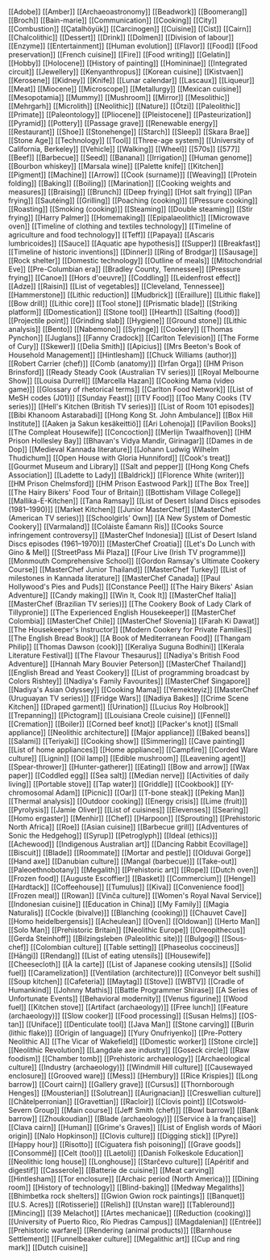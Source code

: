 [[Adobe]]
[[Amber]]
[[Archaeoastronomy]]
[[Beadwork]]
[[Boomerang]]
[[Broch]]
[[Bain-marie]]
[[Communication]]
[[Cooking]]
[[City]]
[[Combustion]]
[[Çatalhöyük]]
[[Carcinogen]]
[[Cuisine]]
[[Cist]]
[[Cairn]]
[[Chalcolithic]]
[[Dessert]]
[[Drink]]
[[Dolmen]]
[[Division of labour]]
[[Enzyme]]
[[Entertainment]]
[[Human evolution]]
[[Flavor]]
[[Food]]
[[Food preservation]]
[[French cuisine]]
[[Fire]]
[[Food writing]]
[[Gelatin]]
[[Hobby]]
[[Holocene]]
[[History of painting]]
[[Homininae]]
[[Integrated circuit]]
[[Jewellery]]
[[Kenyanthropus]]
[[Korean cuisine]]
[[Kistvaen]]
[[Kerosene]]
[[Kidney]]
[[Knife]]
[[Lunar calendar]]
[[Lascaux]]
[[Liqueur]]
[[Meat]]
[[Miocene]]
[[Microscope]]
[[Metallurgy]]
[[Mexican cuisine]]
[[Mesopotamia]]
[[Mummy]]
[[Mushroom]]
[[Mirror]]
[[Mesolithic]]
[[Mehrgarh]]
[[Microlith]]
[[Neolithic]]
[[Nature]]
[[Ötzi]]
[[Paleolithic]]
[[Primate]]
[[Paleontology]]
[[Pliocene]]
[[Pleistocene]]
[[Pasteurization]]
[[Pyramid]]
[[Pottery]]
[[Passage grave]]
[[Renewable energy]]
[[Restaurant]]
[[Shoe]]
[[Stonehenge]]
[[Starch]]
[[Sleep]]
[[Skara Brae]]
[[Stone Age]]
[[Technology]]
[[Tool]]
[[Three-age system]]
[[University of California, Berkeley]]
[[Vehicle]]
[[Walking]]
[[Wheel]]
[[570s]]
[[577]]
[[Beef]]
[[Barbecue]]
[[Seed]]
[[Banana]]
[[Irrigation]]
[[Human genome]]
[[Bourbon whiskey]]
[[Marsala wine]]
[[Palette knife]]
[[Kitchen]]
[[Pigment]]
[[Machine]]
[[Arrow]]
[[Cook (surname)]]
[[Weaving]]
[[Protein folding]]
[[Baking]]
[[Boiling]]
[[Marination]]
[[Cooking weights and measures]]
[[Braising]]
[[Brunch]]
[[Deep frying]]
[[Hot salt frying]]
[[Pan frying]]
[[Sautéing]]
[[Grilling]]
[[Poaching (cooking)]]
[[Pressure cooking]]
[[Roasting]]
[[Smoking (cooking)]]
[[Steaming]]
[[Double steaming]]
[[Stir frying]]
[[Harry Palmer]]
[[Homemaking]]
[[Epipalaeolithic]]
[[Microwave oven]]
[[Timeline of clothing and textiles technology]]
[[Timeline of agriculture and food technology]]
[[Teff]]
[[Papaya]]
[[Ascaris lumbricoides]]
[[Sauce]]
[[Aquatic ape hypothesis]]
[[Supper]]
[[Breakfast]]
[[Timeline of historic inventions]]
[[Dinner]]
[[Ring of Brodgar]]
[[Sausage]]
[[Rock shelter]]
[[Domestic technology]]
[[Outline of meals]]
[[Mitochondrial Eve]]
[[Pre-Columbian era]]
[[Bradley County, Tennessee]]
[[Pressure frying]]
[[Canoe]]
[[Hors d'oeuvre]]
[[Coddling]]
[[Leidenfrost effect]]
[[Adze]]
[[Raisin]]
[[List of vegetables]]
[[Cleveland, Tennessee]]
[[Hammerstone]]
[[Lithic reduction]]
[[Mudbrick]]
[[Eraillure]]
[[Lithic flake]]
[[Bow drill]]
[[Lithic core]]
[[Tool stone]]
[[Prismatic blade]]
[[Striking platform]]
[[Domestication]]
[[Stone tool]]
[[Hearth]]
[[Salting (food)]]
[[Projectile point]]
[[Grinding slab]]
[[Hygiene]]
[[Ground stone]]
[[Lithic analysis]]
[[Bento]]
[[Nabemono]]
[[Syringe]]
[[Cookery]]
[[Thomas Pynchon]]
[[Juglans]]
[[Fanny Cradock]]
[[Carlton Television]]
[[The Forme of Cury]]
[[Skewer]]
[[Delia Smith]]
[[Apicius]]
[[Mrs Beeton's Book of Household Management]]
[[Hintlesham]]
[[Chuck Williams (author)]]
[[Robert Carrier (chef)]]
[[Comb (anatomy)]]
[[Irfan Orga]]
[[HM Prison Brinsford]]
[[Ready Steady Cook (Australian TV series)]]
[[Royal Melbourne Show]]
[[Louisa Durrell]]
[[Marcella Hazan]]
[[Cooking Mama (video game)]]
[[Glossary of rhetorical terms]]
[[Carlton Food Network]]
[[List of MeSH codes (J01)]]
[[Sunday Feast]]
[[ITV Food]]
[[Too Many Cooks (TV series)]]
[[Hell's Kitchen (British TV series)]]
[[List of Room 101 episodes]]
[[Bibi Khanoom Astarabadi]]
[[Hong Kong St. John Ambulance]]
[[Box Hill Institute]]
[[Aaken ja Sakun kesäkeittiö]]
[[Ari Lohenoja]]
[[Pavilion Books]]
[[The Compleat Housewife]]
[[Concoction]]
[[Merlijn Twaalfhoven]]
[[HM Prison Hollesley Bay]]
[[Bhavan's Vidya Mandir, Girinagar]]
[[Dames in de Dop]]
[[Medieval Kannada literature]]
[[Johann Ludwig Wilhelm Thudichum]]
[[Open House with Gloria Hunniford]]
[[Cook's treat]]
[[Gourmet Museum and Library]]
[[Salt and pepper]]
[[Hong Kong Chefs Association]]
[[Ladette to Lady]]
[[Baldrick]]
[[Florence White (writer)]]
[[HM Prison Chelmsford]]
[[HM Prison Eastwood Park]]
[[The Box Tree]]
[[The Hairy Bikers' Food Tour of Britain]]
[[Bottisham Village College]]
[[Mallika-E-Kitchen]]
[[Tana Ramsay]]
[[List of Desert Island Discs episodes (1981–1990)]]
[[Market Kitchen]]
[[Junior MasterChef]]
[[MasterChef (American TV series)]]
[[Schoolgirls' Own]]
[[A New System of Domestic Cookery]]
[[Varmaland]]
[[Coláiste Éamann Rís]]
[[Cooks Source infringement controversy]]
[[MasterChef Indonesia]]
[[List of Desert Island Discs episodes (1961–1970)]]
[[MasterChef Croatia]]
[[Let's Do Lunch with Gino & Mel]]
[[StreetPass Mii Plaza]]
[[Four Live (Irish TV programme)]]
[[Monmouth Comprehensive School]]
[[Gordon Ramsay's Ultimate Cookery Course]]
[[MasterChef Junior Thailand]]
[[MasterChef Turkey]]
[[List of milestones in Kannada literature]]
[[MasterChef Canada]]
[[Paul Hollywood's Pies and Puds]]
[[Constance Peel]]
[[The Hairy Bikers' Asian Adventure]]
[[Candy making]]
[[Win It, Cook It]]
[[MasterChef Italia]]
[[MasterChef (Brazilian TV series)]]
[[The Cookery Book of Lady Clark of Tillypronie]]
[[The Experienced English Housekeeper]]
[[MasterChef Colombia]]
[[MasterChef Chile]]
[[MasterChef Slovenia]]
[[Farah Ki Dawat]]
[[The Housekeeper's Instructor]]
[[Modern Cookery for Private Families]]
[[The English Bread Book]]
[[A Book of Mediterranean Food]]
[[Thangam Philip]]
[[Thomas Dawson (cook)]]
[[Keraliya Suguna Bodhini]]
[[Kerala Literature Festival]]
[[The Flavour Thesaurus]]
[[Nadiya's British Food Adventure]]
[[Hannah Mary Bouvier Peterson]]
[[MasterChef Thailand]]
[[English Bread and Yeast Cookery]]
[[List of programming broadcast by Colors Rishtey]]
[[Nadiya's Family Favourites]]
[[MasterChef Singapore]]
[[Nadiya's Asian Odyssey]]
[[Cooking Mama]]
[[Yemekteyiz]]
[[MasterChef (Uruguayan TV series)]]
[[Fridge Wars]]
[[Nadiya Bakes]]
[[Crime Scene Kitchen]]
[[Draped garment]]
[[Urination]]
[[Lucius Roy Holbrook]]
[[Trepanning]]
[[Pictogram]]
[[Louisiana Creole cuisine]]
[[Fennel]]
[[Cremation]]
[[Boiler]]
[[Corned beef knot]]
[[Packer's knot]]
[[Small appliance]]
[[Neolithic architecture]]
[[Major appliance]]
[[Baked beans]]
[[Salami]]
[[Teriyaki]]
[[Cooking show]]
[[Simmering]]
[[Cave painting]]
[[List of home appliances]]
[[Home appliance]]
[[Campfire]]
[[Corded Ware culture]]
[[Lignin]]
[[Oil lamp]]
[[Edible mushroom]]
[[Leavening agent]]
[[Spear-thrower]]
[[Hunter-gatherer]]
[[Eating]]
[[Bow and arrow]]
[[Wax paper]]
[[Coddled egg]]
[[Sea salt]]
[[Median nerve]]
[[Activities of daily living]]
[[Portable stove]]
[[Tap water]]
[[Griddle]]
[[Cookbook]]
[[Y-chromosomal Adam]]
[[Picnic]]
[[Oar]]
[[T-bone steak]]
[[Peking Man]]
[[Thermal analysis]]
[[Outdoor cooking]]
[[Energy crisis]]
[[Lime (fruit)]]
[[Pyrolysis]]
[[Jamie Oliver]]
[[List of cuisines]]
[[Elevenses]]
[[Searing]]
[[Homo ergaster]]
[[Menhir]]
[[Chef]]
[[Harpoon]]
[[Sprouting]]
[[Prehistoric North Africa]]
[[Roe]]
[[Asian cuisine]]
[[Barbecue grill]]
[[Adventures of Sonic the Hedgehog]]
[[Syrup]]
[[Petroglyph]]
[[Ideal (ethics)]]
[[Achewood]]
[[Indigenous Australian art]]
[[Dancing Rabbit Ecovillage]]
[[Biscuit]]
[[Blade]]
[[Roommate]]
[[Mortar and pestle]]
[[Olduvai Gorge]]
[[Hand axe]]
[[Danubian culture]]
[[Mangal (barbecue)]]
[[Take-out]]
[[Paleoethnobotany]]
[[Megalith]]
[[Prehistoric art]]
[[Rope]]
[[Dutch oven]]
[[Frozen food]]
[[Auguste Escoffier]]
[[Basket]]
[[Commercium]]
[[Henge]]
[[Hardtack]]
[[Coffeehouse]]
[[Tumulus]]
[[Kiva]]
[[Convenience food]]
[[Frozen meal]]
[[Rowan]]
[[Vinča culture]]
[[Women's Royal Naval Service]]
[[Indonesian cuisine]]
[[Education in China]]
[[My Family]]
[[Magia Naturalis]]
[[Cockle (bivalve)]]
[[Blanching (cooking)]]
[[Chauvet Cave]]
[[Homo heidelbergensis]]
[[Acheulean]]
[[Oven]]
[[Oldowan]]
[[Herto Man]]
[[Solo Man]]
[[Prehistoric Britain]]
[[Neolithic Europe]]
[[Oreopithecus]]
[[Gerda Steinhoff]]
[[Bilzingsleben (Paleolithic site)]]
[[Bulgogi]]
[[Sous-chef]]
[[Colombian culture]]
[[Table setting]]
[[Phaseolus coccineus]]
[[Hāngi]]
[[Rendang]]
[[List of eating utensils]]
[[Housewife]]
[[Cheesecloth]]
[[À la carte]]
[[List of Japanese cooking utensils]]
[[Solid fuel]]
[[Caramelization]]
[[Ventilation (architecture)]]
[[Conveyor belt sushi]]
[[Soup kitchen]]
[[Cafeteria]]
[[Maytag]]
[[Stove]]
[[WBTV]]
[[Cradle of Humankind]]
[[Johnny Mathis]]
[[Battle Programmer Shirase]]
[[A Series of Unfortunate Events]]
[[Behavioral modernity]]
[[Venus figurine]]
[[Wood fuel]]
[[Kitchen stove]]
[[Artifact (archaeology)]]
[[Free lunch]]
[[Feature (archaeology)]]
[[Slow cooker]]
[[Food processing]]
[[Susan Helms]]
[[OS-tan]]
[[Uniface]]
[[Denticulate tool]]
[[Java Man]]
[[Stone carving]]
[[Burin (lithic flake)]]
[[Origin of language]]
[[Yury Onufriyenko]]
[[Pre-Pottery Neolithic A]]
[[The Vicar of Wakefield]]
[[Domestic worker]]
[[Stone circle]]
[[Neolithic Revolution]]
[[Langdale axe industry]]
[[Goseck circle]]
[[Raw foodism]]
[[Chamber tomb]]
[[Prehistoric archaeology]]
[[Archaeological culture]]
[[Industry (archaeology)]]
[[Windmill Hill culture]]
[[Causewayed enclosure]]
[[Grooved ware]]
[[Mess]]
[[Hembury]]
[[Rice Krispies]]
[[Long barrow]]
[[Court cairn]]
[[Gallery grave]]
[[Cursus]]
[[Thornborough Henges]]
[[Mousterian]]
[[Solutrean]]
[[Aurignacian]]
[[Creswellian culture]]
[[Châtelperronian]]
[[Gravettian]]
[[Racloir]]
[[Clovis point]]
[[Cotswold-Severn Group]]
[[Main course]]
[[Jeff Smith (chef)]]
[[Bowl barrow]]
[[Bank barrow]]
[[Zhoukoudian]]
[[Blade (archaeology)]]
[[Service à la française]]
[[Clava cairn]]
[[Human]]
[[Grime's Graves]]
[[List of English words of Māori origin]]
[[Nalo Hopkinson]]
[[Clovis culture]]
[[Digging stick]]
[[Pyre]]
[[Happy hour]]
[[Risotto]]
[[Ciguatera fish poisoning]]
[[Grave goods]]
[[Consommé]]
[[Celt (tool)]]
[[Laetoli]]
[[Danish Folkeskole Education]]
[[Neolithic long house]]
[[Longhouse]]
[[Starčevo culture]]
[[Apéritif and digestif]]
[[Casserole]]
[[Batterie de cuisine]]
[[Meat carving]]
[[Hintlesham]]
[[Tor enclosure]]
[[Archaic period (North America)]]
[[Dining room]]
[[History of technology]]
[[Blind-baking]]
[[Medway Megaliths]]
[[Bhimbetka rock shelters]]
[[Gwion Gwion rock paintings]]
[[Banquet]]
[[U.S. Acres]]
[[Rotisserie]]
[[Relish]]
[[Unstan ware]]
[[Tableround]]
[[Mincing]]
[[39 Melachot]]
[[Artes mechanicae]]
[[Reduction (cooking)]]
[[University of Puerto Rico, Río Piedras Campus]]
[[Magdalenian]]
[[Entrée]]
[[Prehistoric warfare]]
[[Rendering (animal products)]]
[[Barnhouse Settlement]]
[[Funnelbeaker culture]]
[[Megalithic art]]
[[Cup and ring mark]]
[[Dutch cuisine]]
